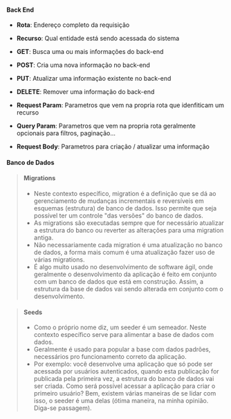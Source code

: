#### Back End ####
- __Rota__: Endereço completo da requisição
- __Recurso__: Qual entidade está sendo acessada do sistema

- __GET__: Busca uma ou mais informações do back-end
- __POST__: Cria uma nova informação no back-end
- __PUT__: Atualizar uma informação existente no back-end
- __DELETE__: Remover uma informação do back-end

- __Request Param__: Parametros que vem na propria rota que idenfiticam um recurso
- __Query Param__: Parametros que vem na propria rota geralmente opcionais para filtros, paginação...
- __Request Body__: Parametros para criação / atualizar uma informação

#### Banco de Dados ####
> #### Migrations
> - Neste contexto específico, migration é a definição que se dá ao gerenciamento de mudanças incrementais e reversíveis em esquemas (estrutura) de banco de dados. Isso permite que seja possível ter um controle "das versões" do banco de dados.
> - As migrations são executadas sempre que for necessário atualizar a estrutura do banco ou reverter as alterações para uma migration antiga.
> - Não necessariamente cada migration é uma atualização no banco de dados, a forma mais comum é uma atualização fazer uso de várias migrations.
> - É algo muito usado no desenvolvimento de software ágil, onde geralmente o desenvolvimento da aplicação é feito em conjunto com um banco de dados que está em construção. Assim, a estrutura da base de dados vai sendo alterada em conjunto com o desenvolvimento.

> #### Seeds
> - Como o próprio nome diz, um seeder é um semeador. Neste contexto específico serve para alimentar a base de dados com dados.
> - Geralmente é usado para popular a base com dados padrões, necessários pro funcionamento correto da aplicação.
> - Por exemplo: você desenvolve uma aplicação que só pode ser acessada por usuários autenticados, quando esta publicação for publicada pela primeira vez, a estrutura do banco de dados vai ser criada. Como será possível acessar a aplicação para criar o primeiro usuário? Bem, existem várias maneiras de se lidar com isso, o seeder é uma delas (ótima maneira, na minha opinião. Diga-se passagem).
